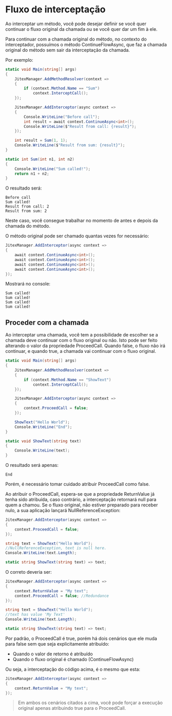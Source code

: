 # Fluxo de interceptação

Ao interceptar um método, você pode desejar definir se você quer continuar o fluxo original da chamada ou se você quer dar um fim à ele. 

Para continuar com a chamada original do método, no contexto do interceptador, possuímos o método ContinueFlowAsync, que faz a chamada original do método sem sair da interceptação da chamada. 

Por exemplo:

```csharp
static void Main(string[] args)
{
    JitexManager.AddMethodResolver(context =>
    {
        if (context.Method.Name == "Sum")
            context.InterceptCall();
    });

    JitexManager.AddInterceptor(async context =>
    {
        Console.WriteLine("Before call");
        int result = await context.ContinueAsync<int>();
        Console.WriteLine($"Result from call: {result}");
    });

    int result = Sum(1, 1);
    Console.WriteLine($"Result from sum: {result}");
}

static int Sum(int n1, int n2)
{
    Console.WriteLine("Sum called!");
    return n1 + n2;
}
```

O resultado será:

```
Before call
Sum called!
Result from call: 2
Result from sum: 2
```

Neste caso, você consegue trabalhar no momento de antes e depois da chamada do método.

O método original pode ser chamado quantas vezes for necessário:

```csharp
JitexManager.AddInterceptor(async context =>
{
    await context.ContinueAsync<int>();
    await context.ContinueAsync<int>();
    await context.ContinueAsync<int>();
    await context.ContinueAsync<int>();
});
```

Mostrará no console:

```Sum called!
Sum called!
Sum called!
Sum called!
Sum called!
```



## Proceder com a chamada

Ao interceptar uma chamada, você tem a possibilidade de escolher se a chamada deve continuar com o fluxo original ou não. Isto pode ser feito alterando o valor da propriedade ProceedCall. Quando false, o fluxo não irá continuar, e quando true, a chamada vai continuar com o fluxo original.

```csharp
static void Main(string[] args)
{
    JitexManager.AddMethodResolver(context =>
    {
        if (context.Method.Name == "ShowText")
            context.InterceptCall();
    });

    JitexManager.AddInterceptor(async context =>
    {
        context.ProceedCall = false;
    });

    ShowText("Hello World");
    Console.WriteLine("End");
}

static void ShowText(string text)
{
    Console.WriteLine(text);
}
```

O resultado será apenas:

```
End
```

Porém, é necessário tomar cuidado atribuir ProceedCall como false.

Ao atribuir o ProceedCall, espera-se que a propriedade ReturnValue já tenha sido atribuída, caso contrário, a interceptação retornará null para quem a chamou. Se o fluxo original, não estiver preparado para receber nulo, a sua aplicação lançará NullReferenceException:

```csharp
JitexManager.AddInterceptor(async context =>
{
    context.ProceedCall = false;
});

string text = ShowText("Hello World");
//NullReferenceException, text is null here.
Console.WriteLine(text.Length);

static string ShowText(string text) => text;
```

O correto deveria ser:

```csharp
JitexManager.AddInterceptor(async context =>
{
    context.ReturnValue = "My text";
    context.ProceedCall = false; //Redundance
});

string text = ShowText("Hello World");
//text has value 'My Text'
Console.WriteLine(text.Length);

static string ShowText(string text) => text;
```

 Por padrão, o ProceedCall é true, porém há dois cenários que ele muda para false sem que seja explicitamente atribuído:

- Quando o valor de retorno é atribuído
- Quando o fluxo original é chamado (ContinueFlowAsync)

Ou seja, a interceptação do código acima, é o mesmo que esta:

```csharp
JitexManager.AddInterceptor(async context =>
{
    context.ReturnValue = "My text";
});
```

> Em ambos os cenários citados a cima, você pode forçar a execução original apenas atribuindo true para o ProceedCall.